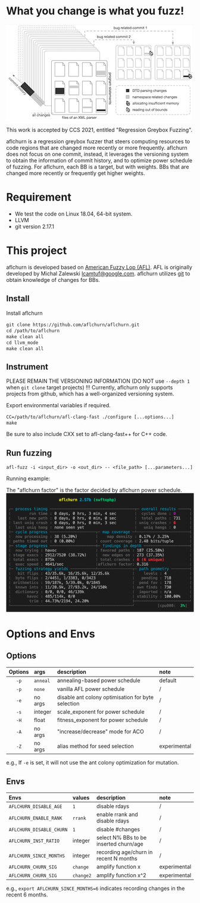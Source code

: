 # What you change is what you fuzz!
![](figures/example2.png)

This work is accepted by CCS 2021, entitled "Regression Greybox Fuzzing".

aflchurn is a regression greybox fuzzer that steers computing resources to code regions that are changed more recently or more frequently. aflchurn does not focus on one commit, instead, it leverages the versioning system to obtain the information of commit history, and to optimize power schedule of fuzzing. For aflchurn, each BB is a target, but with weights. BBs that are changed more recently or frequently get higher weights.

# Requirement
- We test the code on Linux 18.04, 64-bit system. 
- LLVM 
- git version 2.17.1


# This project

aflchurn is developed based on [American Fuzzy Lop (AFL)](https://github.com/google/AFL). AFL is originally developed by Michal Zalewski <lcamtuf@google.com>. aflchurn utilizes [git](https://git-scm.com/) to obtain knowledge of changes for BBs.


## Install

Install aflchurn

    git clone https://github.com/aflchurn/aflchurn.git
    cd /path/to/aflchurn
    make clean all
    cd llvm_mode
    make clean all

## Instrument
PLEASE REMAIN THE VERSIONING INFORMATION (DO NOT use `--depth 1` when `git clone` target projects) !!!
Currently, aflchurn only supports projects from github, which has a well-organized versioning system.

Export environmental variables if required.
    
    CC=/path/to/aflchurn/afl-clang-fast ./configure [...options...]
    make

Be sure to also include CXX set to afl-clang-fast++ for C++ code.

## Run fuzzing

    afl-fuzz -i <input_dir> -o <out_dir> -- <file_path> [...parameters...]

Running example:

The "aflchurn factor" is the factor decided by aflchurn power schedule.
![](figures/aflchurn_banner.png)

# Options and Envs
## Options

| Options | args | description | note |
| :---: | :--- | :-------------------------- | :------ |
| `-p` | `anneal` | annealing-based power schedule | default |
| `-p` | `none` | vanilla AFL power schedule | / |
| `-e` | no args | disable ant colony optimisation for byte selection | / |
| `-s` | integer | scale_exponent for power schedule | / |
| `-H` | float | fitness_exponent for power schedule | / |
| `-A` | no args | "increase/decrease" mode for ACO | / |
| `-Z` | no args | alias method for seed selection | experimental |

e.g.,
If `-e` is set, it will not use the ant colony optimization for mutation.

## Envs

| Envs | values | description | note |
| :-------------------- | :--- | :--- | :---- |
| `AFLCHURN_DISABLE_AGE` |   `1`   | disable rdays | / |
| `AFLCHURN_ENABLE_RANK` | `rrank` | enable rrank and disable rdays | / |
| `AFLCHURN_DISABLE_CHURN` | `1` | disable #changes | / |
| `AFLCHURN_INST_RATIO` | integer | select N% BBs to be inserted churn/age | / |
| `AFLCHURN_SINCE_MONTHS` | integer | recording age/churn in recent N months | / |
| `AFLCHURN_CHURN_SIG` | `change` | amplify function x | experimental |
| `AFLCHURN_CHURN_SIG` |`change2`| amplify function x^2 | experimental |

e.g., `export AFLCHURN_SINCE_MONTHS=6` indicates recording changes in the recent 6 months.



